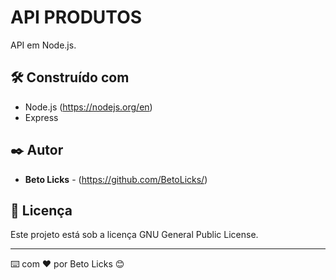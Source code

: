 # API PRODUTOS

API em Node.js.

## 🛠️ Construído com

* Node.js (https://nodejs.org/en) 
* Express

## ✒️ Autor

* **Beto Licks** - (https://github.com/BetoLicks/)

## 📄 Licença

Este projeto está sob a licença GNU General Public License.

---
⌨️ com ❤️ por Beto Licks 😊
